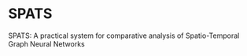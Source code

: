 # SPATS
SPATS: A practical system for comparative analysis of Spatio-Temporal Graph Neural Networks
